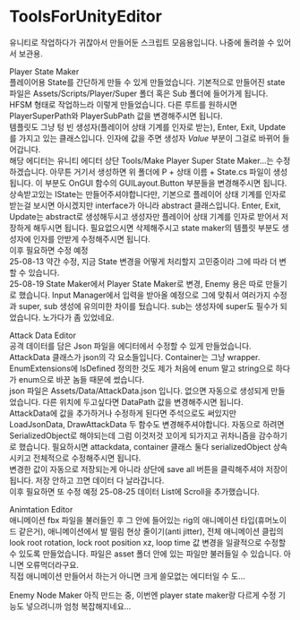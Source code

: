 # ToolsForUnityEditor
유니티로 작업하다가 귀찮아서 만들어둔 스크립트 모음용입니다. 나중에 돌려쓸 수 있어서 보관용.    

Player State Maker  
플레이어용 State를 간단하게 만들 수 있게 만들었습니다. 기본적으로 만들어진 state 파일은 Assets/Scripts/Player/Super 폴더 혹은 Sub 폴더에 들어가게 됩니다. HFSM 형태로 작업하느라 이렇게 만들었습니다. 다른 루트를 원하시면 PlayerSuperPath와 PlayerSubPath 값을 변경해주시면 됩니다.  
템플릿도 그냥 텅 빈 생성자(플레이어 상태 기계를 인자로 받는), Enter, Exit, Update를 가지고 있는 클래스입니다. 인자에 값을 주면 생성자 _Value_ 부분이 그걸로 바뀌어 들어갑니다.  
해당 에디터는 유니티 에디터 상단 Tools/Make Player Super State Maker...는 수정하겠습니다. 아무튼 거기서 생성하면 위 폴더에 P + 상태 이름 + State.cs 파일이 생성됩니다. 이 부분도 OnGUI 함수의 GUILayout.Button 부분들을 변경해주시면 됩니다.  
상속받고있는 IState는 만들어주셔야합니다만, 기본으로 플레이어 상태 기계를 인자로 받는걸 보시면 아시겠지만 interface가 아니라 abstract 클래스입니다. Enter, Exit, Update는 abstract로 생성해두시고 생성자만 플레이어 상태 기계를 인자로 받어서 저장하게 해두시면 됩니다. 필요없으시면 삭제해주시고 state maker의 템플릿 부분도 생성자에 인자를 안받게 수정해주시면 됩니다.  
이후 필요하면 수정 예정  
25-08-13 약간 수정, 지금 State 변경을 어떻게 처리할지 고민중이라 그에 따라 더 변할 수 있습니다.  
25-08-19 State Maker에서 Player State Maker로 변경, Enemy 용은 따로 만들기로 했습니다. Input Manager에서 입력을 받아올 예정으로 그에 맞춰서 여러가지 수정과 super, sub 생성에 유의미한 차이를 뒀습니다. sub는 생성자에 super도 필수가 되었습니다. 노가다가 좀 있었네요.  
    
Attack Data Editor  
공격 데이터를 담은 Json 파일을 에디터에서 수정할 수 있게 만들었습니다. AttackData 클래스가 json의 각 요소들입니다. Container는 그냥 wrapper. EnumExtensions에 IsDefined 정의한 것도 제가 처음에 enum 말고 string으로 하다가 enum으로 바꾼 놈들 때문에 썼습니다.  
json 파일은 Assets/Data/AttackData.json 입니다. 없으면 자동으로 생성되게 만들었습니다. 다른 위치에 두고싶다면 DataPath 값을 변경해주시면 됩니다.  
AttackData에 값을 추가하거나 수정하게 된다면 주석으로도 써있지만 LoadJsonData, DrawAttackData 두 함수도 변경해주셔야합니다. 자동으로 하려면 SerializedObject로 해야되는데 그럼 이것저것 꼬이게 되가지고 귀차니즘을 감수하기로 했습니다. 필요하시면 attackdata, container 클래스 둘다 serializedObject 상속시키고 전체적으로 수정해주시면 됩니다.  
변경한 값이 자동으로 저장되는게 아니라 상단에 save all 버튼을 클릭해주셔야 저장이 됩니다. 저장 안하고 끄면 데이터 다 날라갑니다.  
이후 필요하면 또 수정 예정
25-08-25 데이터 List에 Scroll을 추가했습니다.

       
Animtation Editor  
애니메이션 fbx 파일을 불러들인 후 그 안에 들어있는 rig의 애니메이션 타입(휴머노이드 같은거), 애니메이션에서 발 떨림 현상 줄이기(anti jitter), 전체 애니메이션 클립의 look root rotation, lock root position xz, loop time 값 변경을 일괄적으로 수정할 수 있도록 만들었습니다. 파일은 asset 폴더 안에 있는 파일만 불러들일 수 있습니다. 아니면 오류먹더라구요.  
직접 애니메이션 만들어서 하는거 아니면 크게 쓸모없는 에디터일 수 도...  

Enemy Node Maker
아직 만드는 중, 이번엔 player state maker랑 다르게 수정 기능도 넣으려니까 엄청 복잡해지네요...
